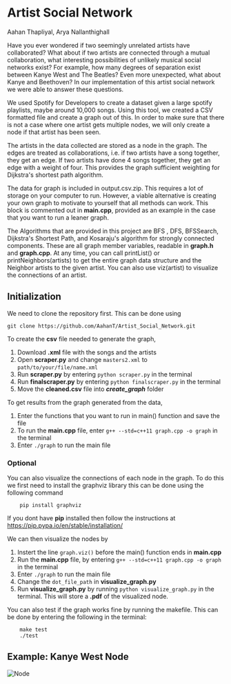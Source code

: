# Artist Social Network

Aahan Thapliyal, Arya Nallanthighall

Have you ever wondered if two seemingly unrelated artists have collaborated? What about if two artists are connected through a mutual collaboration, what interesting possibilities of unlikely musical social networks exist? For example, how many degrees of separation exist between Kanye West and The Beatles? Even more unexpected, what about Kanye and Beethoven? In our implementation of this artist social network we were able to answer these questions.

We used Spotify for Developers to create a dataset given a large spotify playlists, maybe around 10,000 songs. Using this tool, we created a CSV formatted file and create a graph out of this. In order to make sure that there is not a case where one artist gets multiple nodes, we will only create a node if that artist has been seen.

The artists in the data collected are stored as a node in the graph. The edges are treated as collaborations, i.e. if two artists have a song together, they get an edge. If two artists have done 4 songs together, they get an edge with a weight of four. This provides the graph sufficient weighting for Dijkstra's shortest path algorithm.

The data for graph is included in output.csv.zip. This requires a lot of storage on your computer to run. However, a viable alternative is creating your own graph to motivate to yourself that all methods can work. This block is commented out in **main.cpp**, provided as an example in the case that you want to run a leaner graph. 

The Algorithms that are provided in this project are BFS , DFS, BFSSearch,  Dijkstra's Shortest Path, and Kosaraju's algorithm for strongly connected components. These are all graph member variables, readable in **graph.h** and **graph.cpp**. At any time, you can call printList() or printNeighbors(artists) to get the entire graph data structure and the Neighbor artists to the given artist. You can also use viz(artist) to visualize the connections of an artist.

## Initialization

We need to clone the repository first. This can be done using
```
git clone https://github.com/AahanT/Artist_Social_Network.git
```

To create the **csv** file needed to generate the graph, 
1. Download **.xml** file with the songs and the artists
2. Open **scraper.py** and change `masters2.xml` to `path/to/your/file/name.xml`
3. Run **scraper.py** by entering `python scraper.py` in the terminal
4. Run **finalscraper.py** by entering `python finalscraper.py` in the terminal
5. Move the **cleaned.csv** file into ***create_graph*** folder

To get results from the graph generated from the data,
1. Enter the functions that you want to run in main() function and save the file
2. To run the **main.cpp** file, enter `g++ --std=c++11 graph.cpp -o graph` in the terminal
3. Enter `./graph` to run the main file

### Optional

You can also visualize the connections of each node in the graph. To do this we first need to install the graphviz library this can be done using the following command
```
	pip install graphviz
```
If you dont have **pip** installed then follow the instructions at https://pip.pypa.io/en/stable/installation/ 

We can then visualize the nodes by
1. Instert the line `graph.viz()` before the main() function ends in **main.cpp**
2. Run the **main.cpp** file, by entering `g++ --std=c++11 graph.cpp -o graph` in the terminal
3. Enter `./graph` to run the main file
4. Change the `dot_file_path` in **visualize_graph.py** 
5. Run **visualize_graph.py** by running `python visualize_graph.py` in the terminal. This will store a **.pdf** of the visualized node.

You can also test if the graph works fine by running the makefile. This can be done by entering the following in the terminal:
```
	make test
	./test
```

## Example: Kanye West Node
![Node](https://github.com/AahanT/Artist_Social_Network/blob/main/examples/Kanye.png)
